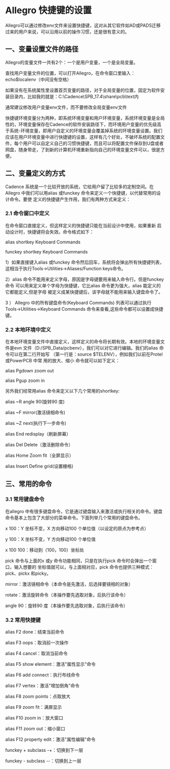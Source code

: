 #   Allegro 快捷键的设置

Allegro可以通过修改env文件来设置快捷键，这对从其它软件如AD或PADS迁移过来的用户来说，可以沿用以前的操作习惯，还是很有意义的。

##  一、变量设置文件的路径

Allegro的变量文件一共有2个：一个是用户变量，一个是全局变量。

查找用户变量文件的位置，可以打开Allegro，在命令窗口里输入：echo$localenv（中间没有空格）

如果没有在系统属性里设置首页变量的路径，对于全局变量的位置，固定为软件安装目录内，比如我的就是：C:\Cadence\SPB_17.4\share\pcb\text内

通常建议修改用户变量env文件，而不要修改全局变量env文件

快捷键环境变量分为两种，即系统环境变量和用户环境变量，系统环境变量是全局性的，环境变量保存在Cadence的软件安装路径下，而环境用户变量的优先级高于系统-环境变量，即用户自定义的环境变量会覆盖掉系统的环境变量设置。我们应该在用户环境变量中进行快捷键的设置，这样有几个好处，不破坏系统的配置文件，每个用户可以自定义自己的习惯快捷键，而且可以将配置文件保存到U盘或者网盘，随身带走，了到新的计算机环境重新指向自己的环境变量文件可以，很是方便。

##  二、变量定义的方式

Cadence 系统是一个比较开放的系统，它给用户留了比较多的定制空间。在Allegro 中我们可以用alias 或funckey 命令来定义一个快捷键，以代替常用的设计命令。要使 定义的快捷键产生作用，我们有两种方式来定义：

### 2.1 命令窗口中定义

在命令窗口直接定义，但这样定义的快捷键只能在当前设计中使用，如果重新 启动设计时，快捷键将会失效。命令格式如下：

alias shortkey Keyboard Commands

funckey shortkey Keyboard Commands

1）如果直接键入alias 或funckey 命令然后回车，系统将会弹出所有快捷键列表，这相当于执行Tools->Utilities->Aliases/Function keys命令。

2）alias 命令不能用来定义字母，原因是字母键要用来输入命令行。但是funckey 命令 可以用来定义单个字母为快捷键，它比alias 命令更为强大，alias 能定义的它都能定义,但是字母 被定义成某快捷键后，该字母就不能用来输入键盘命令了。

3 ） Allegro 中的所有键盘命令(Keyboard Commands) 列表可以通过执行 Tools->Utilities->Keyboard Commands 命令来查看,这些命令都可以设置成快捷键。

### 2.2 本地环境中定义

在本地环境变量文件中直接定义，这样定义的命令将长期有效。本地的环境变量文件是evn 文件（D:/SPB_Data/pcbenv），我们可以对它进行编辑。我们的alias 命令可以在第二行开始写
（第一行是：source $TELENV），例如我们以前在Protel 或PowerPCB 中常 用的放大、缩小
命令就可以如下定义：

alias Pgdown zoom out

alias Pgup zoom in

另外我们经常用alias 命令来定义以下几个常用的shortkey:

alias ~R angle 90(旋转90 度)

alias ~F mirror(激活镜相命令)

alias ~Z next(执行下一步命令)

alias End redisplay（刷新屏幕）

alias Del Delete（激活删除命令）

alias Home Zoom fit（全屏显示）

alias Insert Define grid(设置栅格)

##  三、常用的命令 

### 3.1 常用键盘命令
在allegro 中有很多键盘命令，它是通过键盘输入来激活或执行相关的命令。键盘 命令基本上包含了大部分的菜单命令。下面列举几个常用的键盘命令。  

x 100：Y 坐标不变，X 方向移动100 个单位值（以设定的原点为参考点）  

y 100：X 坐标不变，Y 方向移动100 个单位值  

x 100 100：移动到（100，100）坐标处

pick 命令与上面的x 或y 命令功能相同，只是在执行pick 命令时会弹出一个窗口，输入想要的 坐标值就可以，与上面相对应，pick 命令也提供三种模式：pick、pickx 和picky。

mirror：激活镜相命令（本命令是先激活，后选择要镜相的对象）

rotate：激活旋转命令（本操作要先选取对象，后执行该命令）

angle 90：旋转90 度（本操作要先选取对象，后执行该命令）

### 3.2 常用快捷键

alias F2 done：结束当前命令

alias F3 oops：取消前一次操作

alias F4 cancel：取消当前命令

alias F5 show element：激活"属性显示"命令

alias F6 add connect：执行布线命令

alias F7 vertex：激活"增加倒角"命令

alias F8 zoom points：点取放大

alias F9 zoom fit：满屏显示

alias F10 zoom in：放大窗口

alias F11 zoom out：缩小窗口

alias F12 property edit：激活"属性编辑"命令

funckey + subclass -+：切换到下一层

funckey - subclass --：切换到上一层
